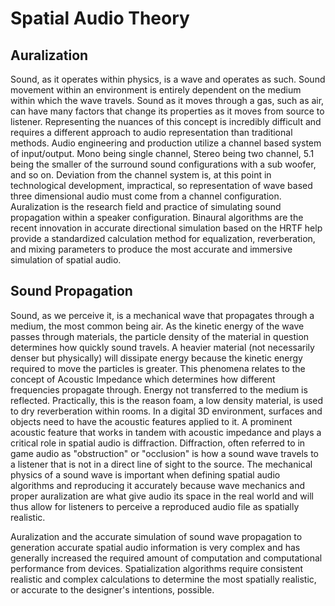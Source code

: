 # Spatial Audio Theory

## Auralization

Sound, as it operates within physics, is a wave and operates as such. Sound movement within an environment is entirely dependent on the medium within which the wave travels. Sound as it moves through a gas, such as air, can have many factors that change its properties as it moves from source to listener. Representing the nuances of this concept is incredibly difficult and requires a different approach to audio representation than traditional methods. Audio engineering and production utilize a channel based system of input/output. Mono being single channel, Stereo being two channel, 5.1 being the smaller of the surround sound configurations with a sub woofer, and so on. Deviation from the channel system is, at this point in technological development, impractical, so representation of wave based three dimensional audio must come from a channel configuration. Auralization is the research field and practice of simulating sound propagation within a speaker configuration. Binaural algorithms are the recent innovation in accurate directional simulation based on the HRTF help provide a standardized calculation method for equalization, reverberation, and mixing parameters to produce the most accurate and immersive simulation of spatial audio.

## Sound Propagation

Sound, as we perceive it, is a mechanical wave that propagates through a medium, the most common being air. As the kinetic energy of the wave passes through materials, the particle density of the material in question determines how quickly sound travels. A heavier material \(not necessarily denser but physically\) will dissipate energy because the kinetic energy required to move the particles is greater. This phenomena relates to the concept of Acoustic Impedance which determines how different frequencies propagate through. Energy not transferred to the medium is reflected. Practically, this is the reason foam, a low density material, is used to dry reverberation within rooms. In a digital 3D environment, surfaces and objects need to have the acoustic features applied to it. A prominent acoustic feature that works in tandem with acoustic impedance and plays a critical role in spatial audio is diffraction. Diffraction, often referred to in game audio as "obstruction" or "occlusion" is how a sound wave travels to a listener that is not in a direct line of sight to the source. The mechanical physics of a sound wave is important when defining spatial audio algorithms and reproducing it accurately because wave mechanics and proper auralization are what give audio its space in the real world and will thus allow for listeners to perceive a reproduced audio file as spatially realistic.

Auralization and the accurate simulation of sound wave propagation to generation accurate spatial audio information is very complex and has generally increased the required amount of computation and computational performance from devices. Spatialization algorithms require consistent realistic and complex calculations to determine the most spatially realistic, or accurate to the designer's intentions, possible.

